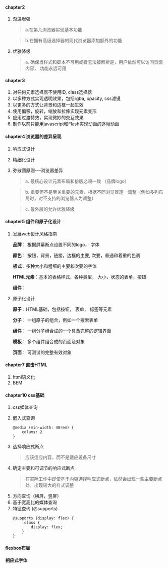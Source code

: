 #### chapter2
1. 渐进增强
    > a.在第几浏览器实现基本功能

    > b.在拥有高级选择器的现代浏览器添加额外的功能
2. 优雅降级
    > a. 确保当样式和脚本不可用或者无法被解析是，用户依然可以访问页面内容， 功能永远可用
#### chapter3
1. 对任何元素选择器不使用ID, class选择器
2. 以多种方式实现透明效果，包括rgba, opacity, css滤镜
3. 以更多的方式让背景和边框一起生效
4. 使用偏移，旋转，缩放和拉伸实现元素变形
5. 应用过渡特效，实现微妙的交互效果
6. 制作以前只能用javascript和Flash实现动画的逐帧动画

#### chapter4 浏览器的差异呈现
1. 响应式设计
2. 精细化设计
3. 弥散圆原则---浏览器差异
    > a. 最核心设计元素布局和排版必须一致 （品牌logo）

    > b. 重要但不是至关重要的元素，根据不同浏览器逐一调整（例如多列布局时，对不支持的浏览器人为调整）

    > c. 最外层的允许优雅降级
#### chapter5 组件和原子化设计
1. 发展web设计风格指南

    **品牌**： 根据屏幕断点设置不同的logo， 字体

    **颜色**： 按钮，背景，链接，边框的主要, 次要，普通和着重的色调

    **板式**：多种大小和粗细的主要和次要的字体

    **HTML元素**：基本的表格样式，各种类型， 大小，状态的表单，按钮

    **组件**：
2. 原子化设计

    **原子**：HTML基础，包括按钮， 表单， 标签等元素

    **分子**： 一组原子的组合，例如一个搜索表单

    **组件**： 一组分子组合成的一个具备完整的逻辑界面

    **模板**： 多个组件组合成的页面及对象

    **页面**： 可测试的完整有效对象
#### chapter7 直击HTML
1. html语义化
2. BEM 

#### chapter10 css基础
1. css媒体查询
    > <link rel="stylesheet" media="screen" href="screen.css">
2. 嵌入式查询
    ```
    @media (min-width: 48rem) {
        colums: 2
    }
    ```
3. 选择响应式断点
    > 应该适应内容，而不是适应设备尺寸
4. 确定主要和可调节的响应式断点
    > 在实际工作中即使基于内容选择响应式断点，依然会出现一些主要断点处，出现较大的样式调整
5. 方向查询（横屏，竖屏）
6. 基于宽高比的媒体查询
7. 特征查询 (@supports)
    ```
    @supports (display: flex) {
        .class {
            display: flex;
        }
    }
    ```
#### flexbox布局
#### 相应式字体